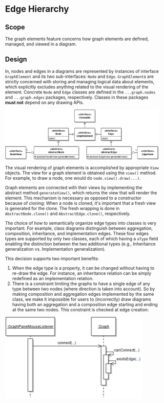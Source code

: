 # Edge Hierarchy

## Scope

The graph elements feature concerns how graph elements are defined, managed, and viewed in a diagram.

## Design

In, nodes and edges in a diagrams are represented by instances of interface `GraphElement` and its two sub-interfaces: `Node` and `Edge`. `GraphElement`s are strictly concerned with storing and managing logical data about elements, which explicitly excludes anything related to the visual rendering of the element. Concrete `Node` and `Edge` classes are defined in the `...graph.nodes` and `...graph.edges` packages, respectively. Classes in these packages **must not** depend on any drawing APIs. 

![JetUML Class Diagram](graphElements.png)

The visual rendering of graph elements is accomplished by appropriate `View` objects. The view for a graph element is obtained using the `view()` method. For example, to draw a node, one would do `node.view().draw(...)`. 

Graph elements are connected with their views by implementing the abstract method `generateView()`, which returns the view that will render the element. This mechanism is necessary as opposed to a constructor because of cloning: When a node is cloned, it's important that a fresh view is generated for the clone. The fresh wrapping is done in `AbstractNode.clone()` and `AbstractEdge.clone()`, respectively.

The choice of how to semantically organize edge types into classes is very important. For example, class diagrams distinguish between aggregation, composition, inheritance, and implementation edges. These four edges types are supported by only two classes, each of which having a `aType` field enabling the distinction between the two additional types (e.g., Inheritance generalization vs. Implementation generalization). 

This decision supports two important benefits:
1. When the edge type is a property, it can be changed without having to re-draw the edge. For instance, an inheritance relation can be simply redefined as an implementation relation.
2. There is a constraint limiting the graphs to have a single edge of any type between two nodes (where direction is taken into account). So by making composition and aggregation edges implemented by the same class, we make it impossible for users to (incorrectly) draw diagrams having both an aggregation and a composition edge starting and ending at the same two nodes. This constraint is checked at edge creation:

![JetUML Class Diagram](edges3.png)